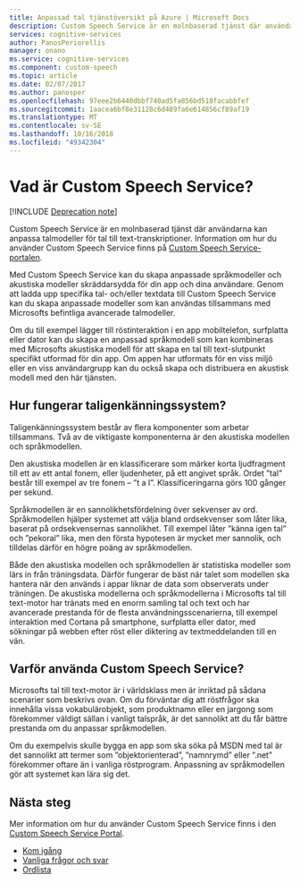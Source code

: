 ```yaml
---
title: Anpassad tal tjänstöversikt på Azure | Microsoft Docs
description: Custom Speech Service är en molnbaserad tjänst där användarna kan anpassa talmodeller för tal till text-transkriptioner.
services: cognitive-services
author: PanosPeriorellis
manager: onano
ms.service: cognitive-services
ms.component: custom-speech
ms.topic: article
ms.date: 02/07/2017
ms.author: panosper
ms.openlocfilehash: 97eee2b6440dbbf740ad5fa856bd518facabbfef
ms.sourcegitcommit: 1aacea6bf8e31128c6d489fa6e614856cf89af19
ms.translationtype: MT
ms.contentlocale: sv-SE
ms.lasthandoff: 10/16/2018
ms.locfileid: "49342304"
---
```

# <a name="what-is-custom-speech-service"></a>Vad är Custom Speech Service?

[!INCLUDE [Deprecation note](../../../includes/cognitive-services-custom-speech-deprecation-note.md)]

Custom Speech Service är en molnbaserad tjänst där användarna kan anpassa talmodeller för tal till text-transkriptioner.
Information om hur du använder Custom Speech Service finns på [Custom Speech Service-portalen](https://cris.ai).

Med Custom Speech Service kan du skapa anpassade språkmodeller och akustiska modeller skräddarsydda för din app och dina användare. Genom att ladda upp specifika tal- och/eller textdata till Custom Speech Service kan du skapa anpassade modeller som kan användas tillsammans med Microsofts befintliga avancerade talmodeller.

Om du till exempel lägger till röstinteraktion i en app mobiltelefon, surfplatta eller dator kan du skapa en anpassad språkmodell som kan kombineras med Microsofts akustiska modell för att skapa en tal till text-slutpunkt specifikt utformad för din app. Om appen har utformats för en viss miljö eller en viss användargrupp kan du också skapa och distribuera en akustisk modell med den här tjänsten.


## <a name="how-do-speech-recognition-systems-work"></a>Hur fungerar taligenkänningssystem?
Taligenkänningssystem består av flera komponenter som arbetar tillsammans. Två av de viktigaste komponenterna är den akustiska modellen och språkmodellen.

Den akustiska modellen är en klassificerare som märker korta ljudfragment till ett av ett antal fonem, eller ljudenheter, på ett angivet språk. Ordet ”tal” består till exempel av tre fonem – ”t a l”. Klassificeringarna görs 100 gånger per sekund.

Språkmodellen är en sannolikhetsfördelning över sekvenser av ord. Språkmodellen hjälper systemet att välja bland ordsekvenser som låter lika, baserat på ordsekvensernas sannolikhet. Till exempel låter ”känna igen tal” och ”pekoral” lika, men den första hypotesen är mycket mer sannolik, och tilldelas därför en högre poäng av språkmodellen.

Både den akustiska modellen och språkmodellen är statistiska modeller som lärs in från träningsdata. Därför fungerar de bäst när talet som modellen ska hantera när den används i appar liknar de data som observerats under träningen. De akustiska modellerna och språkmodellerna i Microsofts tal till text-motor har tränats med en enorm samling tal och text och har avancerade prestanda för de flesta användningsscenarierna, till exempel interaktion med Cortana på smartphone, surfplatta eller dator, med sökningar på webben efter röst eller diktering av textmeddelanden till en vän.

## <a name="why-use-the-custom-speech-service"></a>Varför använda Custom Speech Service?
Microsofts tal till text-motor är i världsklass men är inriktad på sådana scenarier som beskrivs ovan. Om du förväntar dig att röstfrågor ska innehålla vissa vokabulärobjekt, som produktnamn eller en jargong som förekommer väldigt sällan i vanligt talspråk, är det sannolikt att du får bättre prestanda om du anpassar språkmodellen.

Om du exempelvis skulle bygga en app som ska söka på MSDN med tal är det sannolikt att termer som ”objektorienterad”, ”namnrymd” eller ”.net” förekommer oftare än i vanliga röstprogram. Anpassning av språkmodellen gör att systemet kan lära sig det.

## <a name="next-steps"></a>Nästa steg

Mer information om hur du använder Custom Speech Service finns i den [Custom Speech Service Portal](https://cris.ai).

* [Kom igång](cognitive-services-custom-speech-get-started.md)
* [Vanliga frågor och svar](cognitive-services-custom-speech-faq.md)
* [Ordlista](cognitive-services-custom-speech-glossary.md)
